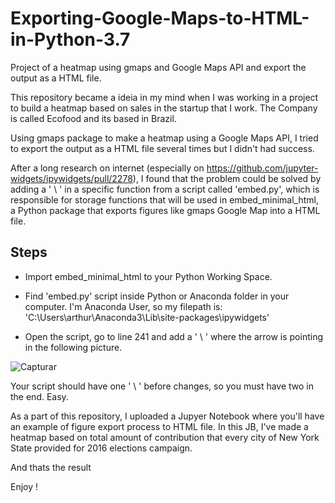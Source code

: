 # Exporting-Google-Maps-to-HTML-in-Python-3.7
Project of a heatmap using gmaps and Google Maps API and export the output as a HTML file.

This repository became a ideia in my mind when I was working in a project to build a heatmap based on sales in the startup that I work. The Company is called Ecofood and its based in Brazil.

Using gmaps package to make a heatmap using a Google Maps API, I tried to export the output as a HTML file several times but I didn't had success.

After a long research on internet (especially on https://github.com/jupyter-widgets/ipywidgets/pull/2278), I found that the problem could be solved by adding a ' \ ' in a specific function from a script called 'embed.py', which is responsible for storage functions that will be used in embed_minimal_html, a Python package that exports figures like gmaps Google Map into a HTML file.

## Steps

- Import embed_minimal_html to your Python Working Space.

- Find 'embed.py' script inside Python or Anaconda folder in your computer. I'm Anaconda User, so my filepath is: 
'C:\Users\arthur\Anaconda3\Lib\site-packages\ipywidgets'

- Open the script, go to line 241 and add a ' \ ' where the arrow is pointing in the following picture.

![Capturar](https://user-images.githubusercontent.com/45671820/58126277-fdab4580-7be8-11e9-93c0-031a0bafd60e.PNG)

Your script should have one ' \ ' before changes, so you must have two in the end. Easy.

As a part of this repository, I uploaded a Jupyer Notebook where you'll have an example of figure export process to HTML file. In this JB, I've made a heatmap based on total amount of contribution that every city of New York State provided for 2016 elections campaign.

And thats the result 

Enjoy !


